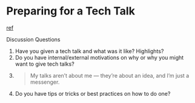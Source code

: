 # Preparing for a Tech Talk
[ref](https://overreacted.io/preparing-for-tech-talk-part-1-motivation/)

Discussion Questions
1. Have you given a tech talk and what was it like? Highlights?
2. Do you have internal/external motivations on why or why you might want to give tech talks?
3. > My talks aren’t about me — they’re about an idea, and I’m just a messenger. 
4. Do you have tips or tricks or best practices on how to do one?